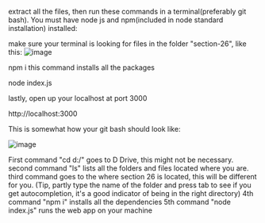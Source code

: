 extract all the files, then run these commands in a terminal(preferably git bash). You must have node js and npm(included in node standard installation) installed:


make sure your terminal is looking for files in the folder "section-26", like this: ![image](https://github.com/HaseebAdnan0/section-26/assets/160724139/506735e4-1a5c-464c-9c38-104d0041c42a)

npm i
this command installs all the packages

node index.js

lastly, open up your localhost at port 3000

http://localhost:3000


This is somewhat how your git bash should look like:


![image](https://github.com/HaseebAdnan0/section-26/assets/160724139/e4458f1f-a8c1-40d5-9453-38dcfe46e47e)

First command "cd d:/" goes to D Drive, this might not be necessary.
second command "ls" lists all the folders and files located where you are.
third command goes to the where section 26 is located, this will be different for you. (Tip, partly type the name of the folder and press tab to see if you get autocompletion, it's a good indicator of being in the right directory)
4th command "npm i" installs all the dependencies
5th command "node index.js" runs the web app on your machine

